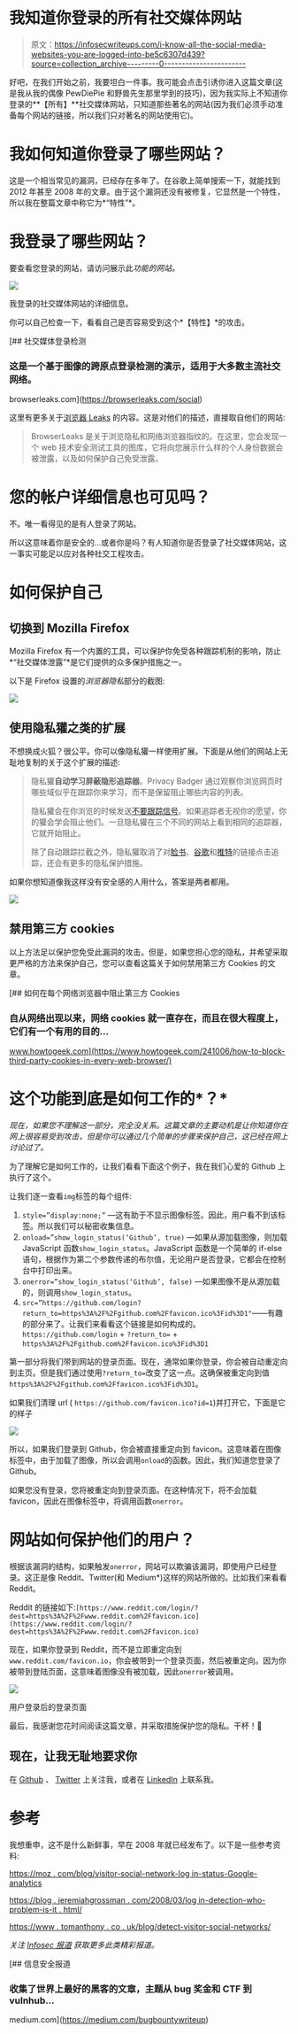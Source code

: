 # 我知道你登录的所有社交媒体网站

> 原文：<https://infosecwriteups.com/i-know-all-the-social-media-websites-you-are-logged-into-be5c6307d439?source=collection_archive---------0----------------------->

好吧，在我们开始之前，我要坦白一件事。我可能会点击引诱你进入这篇文章(这是我从我的偶像 PewDiePie 和野兽先生那里学到的技巧)，因为我实际上不知道你登录的**【所有】**社交媒体网站，只知道那些著名的网站(因为我们必须手动准备每个网站的链接，所以我们只对著名的网站使用它)。

# 我如何知道你登录了哪些网站？

这是一个相当常见的漏洞，已经存在多年了。在谷歌上简单搜索一下，就能找到 2012 年甚至 2008 年的文章。由于这个漏洞还没有被修复，它显然是一个特性，所以我在整篇文章中称它为*“特性”*。

# 我登录了哪些网站？

要查看您登录的网站，请访问展示此*功能的网站。*

![](img/bf987c76ec7eec180ae26baeaaa68acc.png)

我登录的社交媒体网站的详细信息。

你可以自己检查一下，看看自己是否容易受到这个*【特性】*的攻击。

 [## 社交媒体登录检测

### 这是一个基于图像的跨原点登录检测的演示，适用于大多数主流社交网络。

browserleaks.com](https://browserleaks.com/social) 

这里有更多关于[浏览器 Leaks](https://browserleaks.com/) 的内容。这是对他们的描述，直接取自他们的网站:

> BrowserLeaks 是关于浏览隐私和网络浏览器指纹的。在这里，您会发现一个 web 技术安全测试工具的图库，它将向您展示什么样的个人身份数据会被泄露，以及如何保护自己免受泄露。

# 您的帐户详细信息也可见吗？

不。唯一看得见的是有人登录了网站。

所以这意味着你是安全的…或者你是吗？有人知道你是否登录了社交媒体网站，这一事实可能足以应对各种社交工程攻击。

# 如何保护自己

## 切换到 Mozilla Firefox

Mozilla Firefox 有一个内置的工具，可以保护你免受各种跟踪机制的影响，防止*“社交媒体泄露”*是它们提供的众多保护措施之一。

以下是 Firefox 设置的*浏览器隐私*部分的截图:

![](img/f794b13d530337ce07e2bd78c873bdea.png)

## 使用隐私獾之类的扩展

不想换成火狐？很公平。你可以像隐私獾一样使用扩展。下面是从他们的网站上无耻地复制的关于这个扩展的描述:

> 隐私獾**自动学习屏蔽隐形追踪器**。Privacy Badger 通过观察你浏览网页时哪些域似乎在跟踪你来学习，而不是保留阻止哪些内容的列表。
> 
> 隐私獾会在你浏览的时候发送[不要跟踪信号](https://outgoing.prod.mozaws.net/v1/9945620a688bfc1f32e4ecd44d4e6d6006bfb763b04c194293b87fa00acc9446/https%3A//www.eff.org/issues/do-not-track)。如果追踪者无视你的愿望，你的獾会学会阻止他们。一旦隐私獾在三个不同的网站上看到相同的追踪器，它就开始阻止。
> 
> 除了自动跟踪拦截之外，隐私獾取消了对[脸书](https://outgoing.prod.mozaws.net/v1/74bc8198d1396c6b1a333f38763229b5199c5f5e0220c6814bafe0ee27045f20/https%3A//www.eff.org/deeplinks/2018/05/privacy-badger-rolls-out-new-ways-fight-facebook-tracking)、[谷歌](https://outgoing.prod.mozaws.net/v1/91c6a37074848da9be49ac657dd8a9847d2cdc3e26faae187b8e6829ef186cca/https%3A//www.eff.org/deeplinks/2018/10/privacy-badger-now-fights-more-sneaky-google-tracking)和[推特](https://outgoing.prod.mozaws.net/v1/3eef7d09b705783117c73b006602199c1104605b8adbb6dd5387727537e025d0/https%3A//www.eff.org/deeplinks/2017/08/privacy-badger-makes-twitter-little-less-creepy)的链接点击追踪，还会有更多的隐私保护措施。

如果你想知道像我这样没有安全感的人用什么，答案是两者都用。

![](img/f852f017ac3ea25a4984f48171c7be9d.png)

## 禁用第三方 cookies

以上方法足以保护您免受此漏洞的攻击。但是，如果您担心您的隐私，并希望采取更严格的方法来保护自己，您可以查看这篇关于如何禁用第三方 Cookies 的文章。

[](https://www.howtogeek.com/241006/how-to-block-third-party-cookies-in-every-web-browser/) [## 如何在每个网络浏览器中阻止第三方 Cookies

### 自从网络出现以来，网络 cookies 就一直存在，而且在很大程度上，它们有一个有用的目的…

www.howtogeek.com](https://www.howtogeek.com/241006/how-to-block-third-party-cookies-in-every-web-browser/) 

# 这个功能到底是如何工作的*？*

*现在，如果您不理解这一部分，完全没关系。这篇文章的主要动机是让你知道你在网上很容易受到攻击，但是你可以通过几个简单的步骤来保护自己，这已经在网上讨论过了。*

为了理解它是如何工作的，让我们看看下面这个例子，我在我们心爱的 Github 上执行了这个。

让我们逐一查看`img`标签的每个组件:

1.  `style=”display:none;”` —这有助于不显示图像标签。因此，用户看不到该标签。所以我们可以秘密收集信息。
2.  `onload=”show_login_status(‘Github’, true)` —如果从源加载图像，则加载 JavaScript 函数`show_login_status`。JavaScript 函数是一个简单的 if-else 语句，根据作为第二个参数传递的布尔值，无论用户是否登录，它都会在控制台中打印出来。
3.  `onerror=”show_login_status(‘Github’, false)` —如果图像不是从源加载的，则调用`show_login_status`。
4.  `src=”https://github.com/login?return_to=https%3A%2F%2Fgithub.com%2Ffavicon.ico%3Fid%3D1"`——有趣的部分来了。让我们来看看这个链接是如何构成的。
    `https://github.com/login` + `?return_to=` + `https%3A%2F%2Fgithub.com%2Ffavicon.ico%3Fid%3D1`

第一部分将我们带到网站的登录页面。现在，通常如果你登录，你会被自动重定向到主页。但是我们通过使用`?return_to=`改变了这一点。这确保被重定向到值`https%3A%2F%2Fgithub.com%2Ffavicon.ico%3Fid%3D1`。

如果我们清理 url ( `https://github.com/favicon.ico?id=1`)并打开它，下面是它的样子

![](img/b85e8a364164a45764ecc031e6f2d0a0.png)

所以，如果我们登录到 Github，你会被直接重定向到 favicon。这意味着在图像标签中，由于加载了图像，所以会调用`onload`的函数。因此，我们知道您登录了 Github。

如果您没有登录，您将被重定向到登录页面。在这种情况下，将不会加载 favicon，因此在图像标签中，将调用函数`onerror`。

# 网站如何保护他们的用户？

根据该漏洞的结构，如果触发`onerror`，网站可以欺骗该漏洞，即使用户已经登录。这正是像 Reddit、Twitter(和 Medium*)这样的网站所做的。比如我们来看看 Reddit。

Reddit 的链接如下:`[https://www.reddit.com/login/?dest=https%3A%2F%2Fwww.reddit.com%2Ffavicon.ico](https://www.reddit.com/login/?dest=https%3A%2F%2Fwww.reddit.com%2Ffavicon.ico)`

现在，如果你登录到 Reddit，而不是立即重定向到`www.reddit.com/favicon.io`，你会被带到一个登录页面，然后被重定向。因为你被带到登陆页面，这意味着图像没有被加载，因此`onerror`被调用。

![](img/b57d5be4bcf86b894eb4d5d5d0c0a9f1.png)

用户登录后的登录页面

最后，我感谢您花时间阅读这篇文章，并采取措施保护您的隐私。干杯！🍺

## 现在，让我无耻地要求你

在 [Github](https://github.com/harshitm98) 、 [Twitter](https://twitter.com/fake_batman_) 上关注我，或者在 [LinkedIn](https://linkedin.com/in/harshitm98) 上联系我。

# 参考

我想重申，这不是什么新鲜事，早在 2008 年就已经发布了。以下是一些参考资料:

[https://moz . com/blog/visitor-social-network-log in-status-Google-analytics](https://moz.com/blog/visitor-social-network-login-status-google-analytics)

[https://blog . jeremiahgrossman . com/2008/03/log in-detection-who-problem-is-it . html/](https://blog.jeremiahgrossman.com/2008/03/login-detection-whose-problem-is-it.html)

[https://www . tomanthony . co . uk/blog/detect-visitor-social-networks/](https://www.tomanthony.co.uk/blog/detect-visitor-social-networks/)

*关注* [*Infosec 报道*](https://medium.com/bugbountywriteup) *获取更多此类精彩报道。*

[](https://medium.com/bugbountywriteup) [## 信息安全报道

### 收集了世界上最好的黑客的文章，主题从 bug 奖金和 CTF 到 vulnhub…

medium.com](https://medium.com/bugbountywriteup)